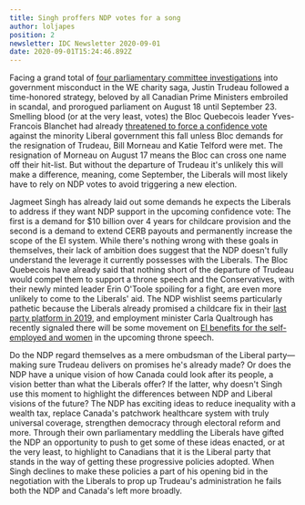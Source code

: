 ```yaml
---
title: Singh proffers NDP votes for a song
author: loljapes
position: 2
newsletter: IDC Newsletter 2020-09-01
date: 2020-09-01T15:24:46.892Z
---
```


Facing a grand total of [four parliamentary committee investigations](https://globalnews.ca/news/7283553/justin-trudeau-prorogation-coronavirus/) into government misconduct in the WE charity saga, Justin Trudeau followed a time-honored strategy, beloved by all Canadian Prime Ministers embroiled in scandal, and prorogued parliament on August 18 until September 23. Smelling blood (or at the very least, votes) the Bloc Quebecois leader Yves-Francois Blanchet had already [threatened to force a confidence vote](https://nationalpost.com/news/politics/senate-meets-to-vote-on-bill-on-wage-subsidy-disability-payments-for-covid-19) against the minority Liberal government this fall unless Bloc demands for the resignation of Trudeau, Bill Morneau and Katie Telford were met. The resignation of Morneau on August 17 means the Bloc can cross one name off their hit-list. But without the departure of Trudeau it's unlikely this will make a difference, meaning, come September, the Liberals will most likely have to rely on NDP votes to avoid triggering a new election.

Jagmeet Singh has already laid out some demands he expects the Liberals to address if they want NDP support in the upcoming confidence vote: The first is a demand for $10 billion over 4 years for childcare provision and the second is a demand to extend CERB payouts and permanently increase the scope of the EI system. While there's nothing wrong with these goals in themselves, their lack of ambition does suggest that the NDP doesn't fully understand the leverage it currently possesses with the Liberals. The Bloc Quebecois have already said that nothing short of the departure of Trudeau would compel them to support a throne speech and the Conservatives, with their newly minted leader Erin O'Toole spoiling for a fight, are even more unlikely to come to the Liberals' aid. The NDP wishlist seems particularly pathetic because the Liberals already promised a childcare fix in their [last party platform in 2019](https://www2.liberal.ca/wp-content/uploads/sites/292/2019/09/Forward-A-real-plan-for-the-middle-class.pdf), and employment minister Carla Qualtrough has recently signaled there will be some movement on [EI benefits for the self-employed and women](https://www.cbc.ca/radio/thehouse/jagmeet-singh-tallies-up-the-price-for-ndp-to-support-fall-throne-speech-chris-hall-1.5695293) in the upcoming throne speech.

Do the NDP regard themselves as a mere ombudsman of the Liberal party—making sure Trudeau delivers on promises he's already made? Or does the NDP have a unique vision of how Canada could look after its people, a vision better than what the Liberals offer? If the latter, why doesn't Singh use this moment to highlight the differences between NDP and Liberal visions of the future? The NDP has exciting ideas to reduce inequality with a wealth tax, replace Canada's patchwork healthcare system with truly universal coverage, strengthen democracy through electoral reform and more. Through their own parliamentary meddling the Liberals have gifted the NDP an opportunity to push to get some of these ideas enacted, or at the very least, to highlight to Canadians that it is the Liberal party that stands in the way of getting these progressive policies adopted. When Singh declines to make these policies a part of his opening bid in the negotiation with the Liberals to prop up Trudeau's administration he fails both the NDP and Canada's left more broadly.

